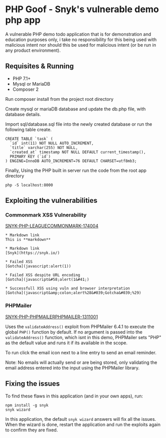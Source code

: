 # PHP Goof - Snyk's vulnerable demo php app

A vulnerable PHP demo todo application that is for demonstration and education purposes only, i take no responsibility for this being used with malicious intent nor should this be used for malicious intent (or be run in any product environment).

## Requisites & Running 

- PHP 7.1+
- Mysql or MariaDB 
- Composer 2

Run composer install from the project root directory

Create mysql or mariaDB database and update the db.php file, with database details. 

Import sql/database.sql file into the newly created database or run the following table create.

```
CREATE TABLE `task` (
  `id` int(11) NOT NULL AUTO_INCREMENT,
  `title` varchar(255) NOT NULL,
  `created_at` timestamp NOT NULL DEFAULT current_timestamp(),
  PRIMARY KEY (`id`)
) ENGINE=InnoDB AUTO_INCREMENT=76 DEFAULT CHARSET=utf8mb3;
```

Finally, Using the PHP built in server run the code from the root app directory

```
php -S localhost:8000
```

## Exploiting the vulnerabilities

### Commonmark XSS Vulnerability

[SNYK-PHP-LEAGUECOMMONMARK-174004](https://security.snyk.io/vuln/SNYK-PHP-LEAGUECOMMONMARK-174004)

```
* Markdown link
This is **markdown**

* Markdown link
[Snyk](https://snyk.io/)

* Failed XSS
[Gotcha](javascript:alert(1))

* Failed XSS despite URL encoding
[Gotcha](javascript&#58;alert(1&#41;)

* Successfull XSS using vuln and browser interpretation 
[Gotcha](javascript&amp;colon;alert%28&#039;Gotcha&#039;%29)
```

### PHPMailer 

[SNYK-PHP-PHPMAILERPHPMAILER-1311001](https://security.snyk.io/vuln/SNYK-PHP-PHPMAILERPHPMAILER-1311001)

Uses the `validateAddress()` exploit from PHPMailer 6.4.1 to execute the global `PHP()` function by default. If no argument is passed into the `validateAddress()` function, which isnt in this demo, PHPMailer sets "PHP" as the default value and runs it if its available in the scope. 

To run click the email icon next to a line entry to send an email reminder. 

Note: No emails will actually send or are being stored, only validating the email address entered into the input using the PHPMailer library. 

## Fixing the issues
To find these flaws in this application (and in your own apps), run:
```
npm install -g snyk
snyk wizard
```

In this application, the default `snyk wizard` answers will fix all the issues.
When the wizard is done, restart the application and run the exploits again to confirm they are fixed.


